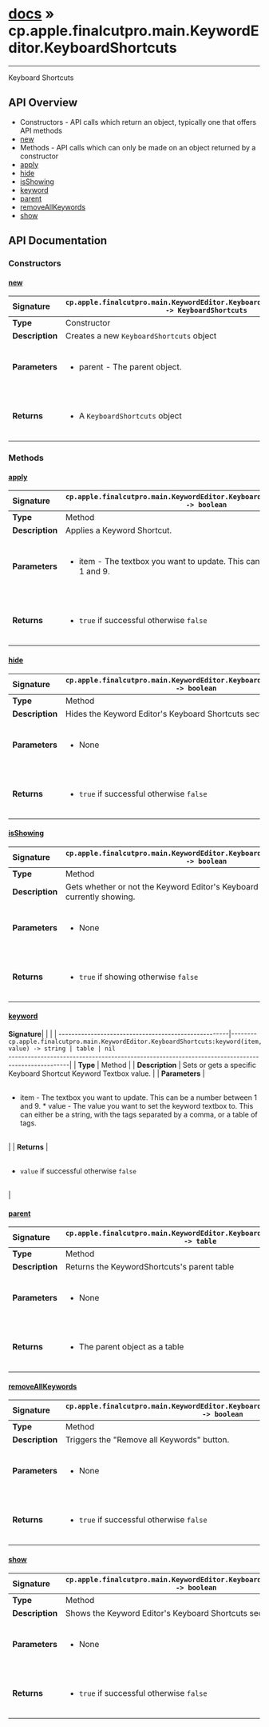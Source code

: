 # [docs](index.md) » cp.apple.finalcutpro.main.KeywordEditor.KeyboardShortcuts
---

Keyboard Shortcuts

## API Overview
* Constructors - API calls which return an object, typically one that offers API methods
 * [new](#new)
* Methods - API calls which can only be made on an object returned by a constructor
 * [apply](#apply)
 * [hide](#hide)
 * [isShowing](#isshowing)
 * [keyword](#keyword)
 * [parent](#parent)
 * [removeAllKeywords](#removeallkeywords)
 * [show](#show)

## API Documentation

### Constructors

#### [new](#new)
| <span style="float: left;">**Signature**</span> | <span style="float: left;">`cp.apple.finalcutpro.main.KeywordEditor.KeyboardShortcuts.new(parent) -> KeyboardShortcuts` </span>                                                          |
| -----------------------------------------------------|---------------------------------------------------------------------------------------------------------|
| **Type**                                             | Constructor                                                                                         |
| **Description**                                      | Creates a new `KeyboardShortcuts` object                                                                                         |
| **Parameters**                                       | <ul><br /><li>parent - The parent object.</li><br /></ul>                                        |
| **Returns**                                          | <ul><br /><li>A <code>KeyboardShortcuts</code> object</li><br /></ul>                                           |

### Methods

#### [apply](#apply)
| <span style="float: left;">**Signature**</span> | <span style="float: left;">`cp.apple.finalcutpro.main.KeywordEditor.KeyboardShortcuts:apply(item) -> boolean` </span>                                                          |
| -----------------------------------------------------|---------------------------------------------------------------------------------------------------------|
| **Type**                                             | Method                                                                                         |
| **Description**                                      | Applies a Keyword Shortcut.                                                                                         |
| **Parameters**                                       | <ul><br /><li>item - The textbox you want to update. This can be a number between 1 and 9.</li><br /></ul>                                        |
| **Returns**                                          | <ul><br /><li><code>true</code> if successful otherwise <code>false</code></li><br /></ul>                                           |

#### [hide](#hide)
| <span style="float: left;">**Signature**</span> | <span style="float: left;">`cp.apple.finalcutpro.main.KeywordEditor.KeyboardShortcuts:hide() -> boolean` </span>                                                          |
| -----------------------------------------------------|---------------------------------------------------------------------------------------------------------|
| **Type**                                             | Method                                                                                         |
| **Description**                                      | Hides the Keyword Editor's Keyboard Shortcuts section.                                                                                         |
| **Parameters**                                       | <ul><br /><li>None</li><br /></ul>                                        |
| **Returns**                                          | <ul><br /><li><code>true</code> if successful otherwise <code>false</code></li><br /></ul>                                           |

#### [isShowing](#isshowing)
| <span style="float: left;">**Signature**</span> | <span style="float: left;">`cp.apple.finalcutpro.main.KeywordEditor.KeyboardShortcuts:isShowing() -> boolean` </span>                                                          |
| -----------------------------------------------------|---------------------------------------------------------------------------------------------------------|
| **Type**                                             | Method                                                                                         |
| **Description**                                      | Gets whether or not the Keyword Editor's Keyboard Shortcuts section is currently showing.                                                                                         |
| **Parameters**                                       | <ul><br /><li>None</li><br /></ul>                                        |
| **Returns**                                          | <ul><br /><li><code>true</code> if showing otherwise <code>false</code></li><br /></ul>                                           |

#### [keyword](#keyword)
| <span style="float: left;">**Signature**</span> | <span style="float: left;">`cp.apple.finalcutpro.main.KeywordEditor.KeyboardShortcuts:keyword(item, value) -> string | table | nil` </span>                                                          |
| -----------------------------------------------------|---------------------------------------------------------------------------------------------------------|
| **Type**                                             | Method                                                                                         |
| **Description**                                      | Sets or gets a specific Keyboard Shortcut Keyword Textbox value.                                                                                         |
| **Parameters**                                       | <ul><br /><li>item - The textbox you want to update. This can be a number between 1 and 9. * value - The value you want to set the keyword textbox to. This can either be a string, with the tags separated by a comma, or a table of tags.</li><br /></ul>                                        |
| **Returns**                                          | <ul><br /><li><code>value</code> if successful otherwise <code>false</code></li><br /></ul>                                           |

#### [parent](#parent)
| <span style="float: left;">**Signature**</span> | <span style="float: left;">`cp.apple.finalcutpro.main.KeywordEditor.KeyboardShortcuts:parent() -> table` </span>                                                          |
| -----------------------------------------------------|---------------------------------------------------------------------------------------------------------|
| **Type**                                             | Method                                                                                         |
| **Description**                                      | Returns the KeywordShortcuts's parent table                                                                                         |
| **Parameters**                                       | <ul><br /><li>None</li><br /></ul>                                        |
| **Returns**                                          | <ul><br /><li>The parent object as a table</li><br /></ul>                                           |

#### [removeAllKeywords](#removeallkeywords)
| <span style="float: left;">**Signature**</span> | <span style="float: left;">`cp.apple.finalcutpro.main.KeywordEditor.KeyboardShortcuts:removeAllKeywords() -> boolean` </span>                                                          |
| -----------------------------------------------------|---------------------------------------------------------------------------------------------------------|
| **Type**                                             | Method                                                                                         |
| **Description**                                      | Triggers the "Remove all Keywords" button.                                                                                         |
| **Parameters**                                       | <ul><br /><li>None</li><br /></ul>                                        |
| **Returns**                                          | <ul><br /><li><code>true</code> if successful otherwise <code>false</code></li><br /></ul>                                           |

#### [show](#show)
| <span style="float: left;">**Signature**</span> | <span style="float: left;">`cp.apple.finalcutpro.main.KeywordEditor.KeyboardShortcuts:show() -> boolean` </span>                                                          |
| -----------------------------------------------------|---------------------------------------------------------------------------------------------------------|
| **Type**                                             | Method                                                                                         |
| **Description**                                      | Shows the Keyword Editor's Keyboard Shortcuts section.                                                                                         |
| **Parameters**                                       | <ul><br /><li>None</li><br /></ul>                                        |
| **Returns**                                          | <ul><br /><li><code>true</code> if successful otherwise <code>false</code></li><br /></ul>                                           |

